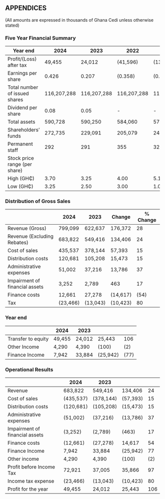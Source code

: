 ## APPENDICES

(All amounts are expressed in thousands of Ghana Cedi unless otherwise stated)

### Five Year Financial Summary

| Year end                    | 2024     | 2023     | 2022     | 2021     | 2020     |
|-----------------------------|----------|----------|----------|----------|----------|
| Profit/(Loss) after tax     | 49,455   | 24,012   | (41,596) | (13,430) | 514      |
| Earnings per share          | 0.426    | 0.207    | (0.358)  | (0.116)  | 0.004    |
| Total number of issued shares | 116,207,288 | 116,207,288 | 116,207,288 | 116,207,288 | 116,207,288 |
| Dividend per share          | 0.08     | 0.05     | -        | -        | -        |
| Total assets                | 590,728  | 590,250  | 584,060  | 571,562  | 436,252  |
| Shareholders’ funds         | 272,735  | 229,091  | 205,079  | 246,675  | 260,105  |
| Permanent staff             | 292      | 291      | 355      | 321      | 417      |
| Stock price range (per share) |          |          |          |          |          |
| High (GH₵)                  | 3.70     | 3.25     | 4.00     | 5.14     | 4.12     |
| Low (GH₵)                   | 3.25     | 2.50     | 3.00     | 1.08     | 1.01     |

### Distribution of Gross Sales

|                            | 2024     | 2023     | Change   | % Change |
|----------------------------|----------|----------|----------|----------|
| Revenue (Gross)            | 799,099  | 622,637  | 176,372  | 28       |
| Revenue (Excluding Rebates)| 683,822  | 549,416  | 134,406  | 24       |
| Cost of sales              | 435,537  | 378,144  | 57,393   | 15       |
| Distribution costs         | 120,681  | 105,208  | 15,473   | 15       |
| Administrative expenses    | 51,002   | 37,216   | 13,786   | 37       |
| Impairment of financial assets | 3,252   | 2,789    | 463      | 17       |
| Finance costs              | 12,661   | 27,278   | (14,617) | (54)     |
| Tax                        | (23,466) | (13,043) | (10,423) | 80       |

### Year end

|                            | 2024     | 2023     |          |          |
|----------------------------|----------|----------|----------|----------|
| Transfer to equity         | 49,455   | 24,012   | 25,443   | 106      |
| Other Income               | 4,290    | 4,390    | (100)    | (2)      |
| Finance Income             | 7,942    | 33,884   | (25,942) | (77)     |

### Operational Results

|                                         | 2024     | 2023     |          |          |
|-----------------------------------------|----------|----------|----------|----------|
| Revenue                                 | 683,822  | 549,416  | 134,406  | 24       |
| Cost of sales                           | (435,537)| (378,144)| (57,393) | 15       |
| Distribution costs                      | (120,681)| (105,208)| (15,473) | 15       |
| Administrative expenses                 | (51,002) | (37,216) | (13,786) | 37       |
| Impairment of financial assets          | (3,252)  | (2,789)  | (463)    | 17       |
| Finance costs                           | (12,661) | (27,278) | 14,617   | 54       |
| Finance Income                          | 7,942    | 33,884   | (25,942) | 77       |
| Other income                            | 4,290    | 4,390    | (100)    | (2)      |
| Profit before Income Tax                | 72,921   | 37,005   | 35,866   | 97       |
| Income tax expense                      | (23,466) | (13,043) | (10,423) | 80       |
| Profit for the year                     | 49,455   | 24,012   | 25,443   | 106      |